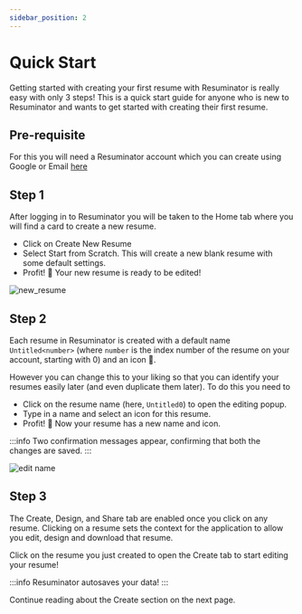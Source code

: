 ```yaml
---
sidebar_position: 2
---
```


# Quick Start

Getting started with creating your first resume with Resuminator is really easy with only 3 steps! This is a quick start guide for anyone who is new to Resuminator and wants to get started with creating their first resume.

## Pre-requisite  
For this you will need a Resuminator account which you can create using Google or Email [here](https://www.resuminator.in/signup)

## Step 1
After logging in to Resuminator you will be taken to the Home tab where you will find a card to create a new resume.
* Click on Create New Resume
* Select Start from Scratch. This will create a new blank resume with some default settings.
* Profit! 🎉 Your new resume is ready to be edited!

![new_resume](/gifs/new_resume.gif) 

## Step 2
Each resume in Resuminator is created with a default name `Untitled<number>` (where `number` is the index number of the resume on your account, starting with 0) and an icon 📄.

However you can change this to your liking so that you can identify your resumes easily later (and even duplicate them later).
To do this you need to
* Click on the resume name (here, `Untitled0`) to open the editing popup.
* Type in a name and select an icon for this resume.
* Profit! 🎉 Now your resume has a new name and icon.

:::info
Two confirmation messages appear, confirming that both the changes are saved.
:::

![edit name](/gifs/resume_name_edit.gif)

## Step 3
The Create, Design, and Share tab are enabled once you click on any resume. 
Clicking on a resume sets the context for the application to allow you edit, design and download that resume.

Click on the resume you just created to open the Create tab to start editing your resume!

:::info
Resuminator autosaves your data!
:::

Continue reading about the Create section on the next page.
